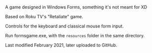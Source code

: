 A game designed in Windows Forms, something it's not meant for XD

Based on Roku TV's "Retaliate" game.

Controls for the keyboard and classical mouse form input.

Run formsgame.exe, with the ```resources``` folder in the same directory.

Last modified February 2021, later uploaded to GitHub.

